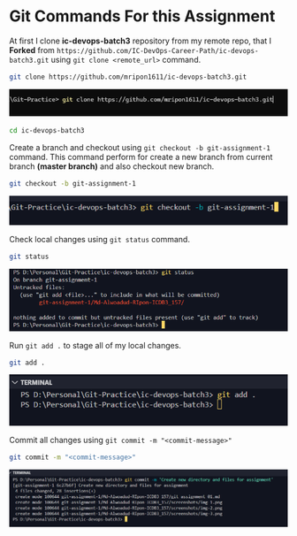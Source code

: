 # Git Commands For this Assignment

At first I clone **ic-devops-batch3** repository from my remote repo, that I **Forked** from `https://github.com/IC-DevOps-Career-Path/ic-devops-batch3.git` using `git clone <remote_url>` command.

```bash
git clone https://github.com/mripon1611/ic-devops-batch3.git
```

![img1](/git-assignment-1/Md-Alwoadud-RIpon-ICDB3_157/screenshots/img-1.png)

```bash
cd ic-devops-batch3
```

Create a branch and checkout using `git checkout -b git-assignment-1` command. This command perform for create a new branch from current branch **(master branch)** and also checkout new branch.

```bash
git checkout -b git-assignment-1
```

![img2](/git-assignment-1/Md-Alwoadud-RIpon-ICDB3_157/screenshots/img-2.png)

Check local changes using `git status` command.

```bash
git status
```
![img3](/git-assignment-1/Md-Alwoadud-RIpon-ICDB3_157/screenshots/img-3.png)


Run `git add .` to stage all of my local changes.

```bash
git add .
```
![img4](/git-assignment-1/Md-Alwoadud-RIpon-ICDB3_157/screenshots/img-4.png)

Commit all changes using `git commit -m "<commit-message>"`

```bash
git commit -m "<commit-message>"
```

![img5](/git-assignment-1/Md-Alwoadud-RIpon-ICDB3_157/screenshots/img-5.png)


